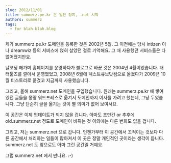 ```yaml
---
slug: 2012/11/01
title: summerz.pe.kr 은 일단 정지, .net 시작
authors: summerz
tags:
  - for blah.blah.blog
---
```


제가 summerz.pe.kr 도메인을 등록한 것은 2002년 5월. 그 이전에는 당시 intizen 이나 dreamwiz 등의 서비스에 얹혀 살았던 걸로 기억해요. 그 때 사용했던 서비스들은 다 없어졌지만요.

<!-- truncate -->

날코딩 해가며 홈페이지를 운영하다가 블로그로 바꾼 것은 2004년 4월이었습니다. 태터툴즈를 깔아서 운영했었고, 2008년 6월에 텍스트큐브닷컴으로 옮겼다가 2009년 10월 티스토리로 옮겼고 지금까지 사용했습니다.

그리고, 올해 summerz.net 도메인을 구입했습니다. 원래는 summerz.pe.kr 에 쌓여있던 글들을 몽땅 워드프레스로 옮겨서 도메인까지 이사를 가려고 했는데, 그냥 두었습니다. 그냥 단순히 글을 옮기는 것이 별 의미가 없어 보여서요.

이 공간은 이제 업데이트가 되지 않을 겁니다. 아마도 조만간 or 추후에 old.summerz.net 정도로 도메인이 바뀌는 것 이외에는 다른 변화도 없을 겁니다.

그리고, 저는 summerz.net 으로 갑니다. 언젠가부터 이 공간에서 끄적이는 것보다 다른 공간에서 처리하는 일들이 많아져서 이 곳은 정말 개인적인 곳이라는 생각이 듭니다. summerz.net 도 앞으로도 아마 그런 공간일 거예요.

그럼 summerz.net 에서 만나요. :-)